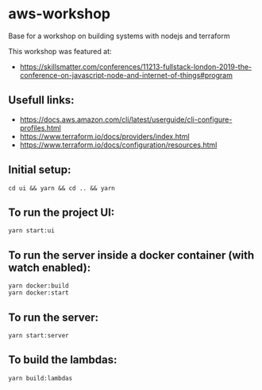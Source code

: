 # aws-workshop

Base for a workshop on building systems with nodejs and terraform

This workshop was featured at:

- https://skillsmatter.com/conferences/11213-fullstack-london-2019-the-conference-on-javascript-node-and-internet-of-things#program

## Usefull links:
- https://docs.aws.amazon.com/cli/latest/userguide/cli-configure-profiles.html
- https://www.terraform.io/docs/providers/index.html
- https://www.terraform.io/docs/configuration/resources.html

## Initial setup:

```shell
cd ui && yarn && cd .. && yarn
```

## To run the project UI:

```shell
yarn start:ui
```

## To run the server inside a docker container (with watch enabled):

```shell
yarn docker:build
yarn docker:start
```

## To run the server:

```shell
yarn start:server
```

## To build the lambdas:

```shell
yarn build:lambdas
```
